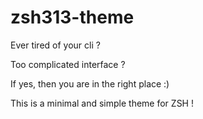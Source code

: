 # zsh313-theme

Ever tired of your cli ?

Too complicated interface ?

If yes, then you are in the right place :)

This is a minimal and simple theme for ZSH !
